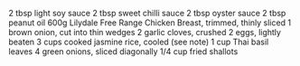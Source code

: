 2 tbsp light soy sauce
2 tbsp sweet chilli sauce
2 tbsp oyster sauce
2 tbsp peanut oil
600g Lilydale Free Range Chicken Breast, trimmed, thinly sliced
1 brown onion, cut into thin wedges
2 garlic cloves, crushed
2 eggs, lightly beaten
3 cups cooked jasmine rice, cooled (see note)
1 cup Thai basil leaves
4 green onions, sliced diagonally
1/4 cup fried shallots